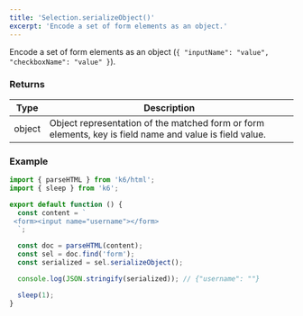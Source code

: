 ```yaml
---
title: 'Selection.serializeObject()'
excerpt: 'Encode a set of form elements as an object.'
---
```


Encode a set of form elements as an object (`{ "inputName": "value", "checkboxName": "value" }`).

### Returns

| Type   | Description                                                                                             |
| ------ | ------------------------------------------------------------------------------------------------------- |
| object | Object representation of the matched form or form elements, key is field name and value is field value. |

### Example

<CodeGroup labels={[]}>

```javascript
import { parseHTML } from 'k6/html';
import { sleep } from 'k6';

export default function () {
  const content = `
 <form><input name="username"></form>
  `;

  const doc = parseHTML(content);
  const sel = doc.find('form');
  const serialized = sel.serializeObject();

  console.log(JSON.stringify(serialized)); // {"username": ""}

  sleep(1);
}
```

</CodeGroup>
